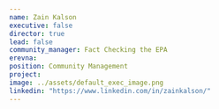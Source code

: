 ```yaml
---
name: Zain Kalson
executive: false
director: true
lead: false
community_manager: Fact Checking the EPA
erevna:
position: Community Management
project:  
image: ../assets/default_exec_image.png
linkedin: "https://www.linkedin.com/in/zainkalson/"
---
```

